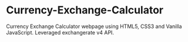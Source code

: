 # Currency-Exchange-Calculator
Currency Exchange Calculator webpage using HTML5, CSS3 and Vanilla JavaScript. Leveraged exchangerate v4 API.
